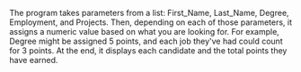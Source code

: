 The program takes parameters from a list: First_Name, Last_Name, Degree, Employment, and Projects. Then, depending on each of those parameters, it assigns a numeric value based on what you are looking for. For example, Degree might be assigned 5 points, and each job they've had could count for 3 points. At the end, it displays each candidate and the total points they have earned.

